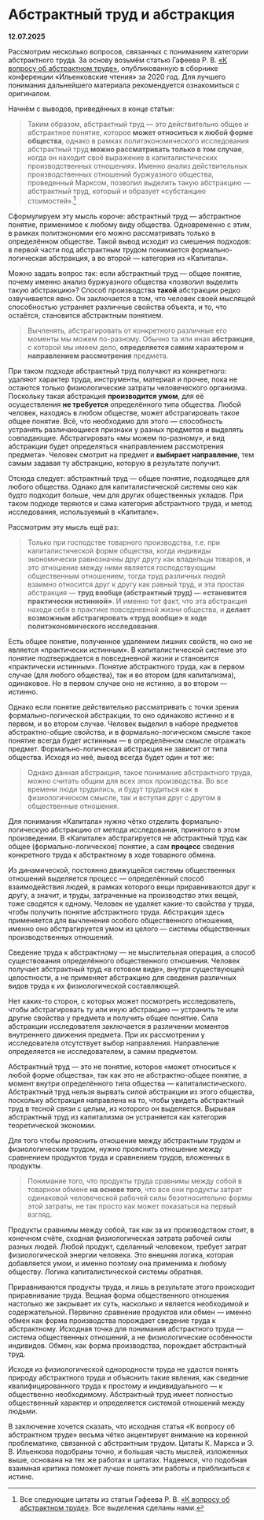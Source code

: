 # Абстрактный труд и абстракция

**12.07.2025**

Рассмотрим несколько вопросов, связанных с пониманием категории абстрактного труда. За основу возьмём статью Гафеева Р. В. [«К вопросу об абстрактном труде»](https://dk.comtext.space/2020-2.html#_3-5-гафеев-р-в-к-вопросу-об-абстрактном-труде), опубликованную в сборнике конференции «Ильенковские чтения» за 2020 год. Для лучшего понимания дальнейшего материала рекомендуется ознакомиться с оригиналом.

Начнём с выводов, приведённых в конце статьи:

> Таким образом, абстрактный труд — это действительно общее и абстрактное понятие, которое **может относиться к любой форме общества**, однако в рамках политэкономического исследования абстрактный труд **можно рассматривать только в том случае**, когда он находит своё выражение в капиталистических производственных отношениях. Именно анализ действительных производственных отношений буржуазного общества, проведенный Марксом, позволил выделить такую абстракцию — абстрактный труд, который и образует «субстанцию стоимостей».[^1]

[^1]: Все следующие цитаты из статьи Гафеева Р. В. [«К вопросу об абстрактном труде»]( https://dk.comtext.space/2020-2.html#_3-5-гафеев-р-в-к-вопросу-об-абстрактном-труде). Все выделения сделаны нами.

Сформулируем эту мысль короче: абстрактный труд — абстрактное понятие, применимое к любому виду общества. Одновременно с этим, в рамках политэкономии его можно рассматривать только в определённом обществе. Такой вывод исходит из смешения подходов: в первой части под абстрактным трудом понимается формально-логическая абстракция, а во второй — категория из «Капитала».

Можно задать вопрос так: если абстрактный труд — общее понятие, почему именно анализ буржуазного общества «позволил выделить такую абстракцию»? Способ производства **такой** абстракции редко озвучивается явно. Он заключается в том, что человек своей мыслящей способностью устраняет различные свойства объекта, и то, что остаётся, становится абстрактным понятием.

> Вычленять, абстрагировать от конкретного различные его моменты мы можем по-разному. Обычно та или иная **абстракция**, с которой мы имеем дело, **определяется самим характером и направлением рассмотрения** предмета.

При таком подходе абстрактный труд получают из конкретного: удаляют характер труда, инструменты, материал и прочее, пока не остаются только физиологические затраты человеческого организма. Поскольку такая абстракция **производится умом**, для её осуществления **не требуется** определённого типа общества. Любой человек, находясь в любом обществе, может абстрагировать такое общее понятие. Всё, что необходимо для этого — способность устранять различающиеся признаки у разных предметов и выделять совпадающие. Абстрагировать «мы можем по-разному», и вид абстракции будет определяться «направлением рассмотрения предмета». Человек смотрит на предмет и **выбирает направление**, тем самым задавая ту абстракцию, которую в результате получит.

Отсюда следует: абстрактный труд — общее понятие, подходящее для любого общества. Однако для капиталистической системы оно как будто подходит больше, чем для других общественных укладов. При таком подходе теряются и сама категория абстрактного труда, и метод исследования, используемый в «Капитале».

Рассмотрим эту мысль ещё раз:

> Только при господстве товарного производства, т.е. при капиталистической форме общества, когда индивиды экономически равнозначны друг другу как владельцы товаров, и это отношение между ними является господствующим общественным отношением, тогда труд различных людей взаимно относится друг к другу как равный труд, и эта простая абстракция — **труд вообще (абстрактный труд) — «становится практически истинной»**. И именно тот факт, что эта абстракция находи себя в практике повседневной жизни общества, и **делает возможным абстрагировать «труд вообще» в ходе политэкономического исследования**.

Есть общее понятие, полученное удалением лишних свойств, но оно не является «практически истинным». В капиталистической системе это понятие подтверждается в повседневной жизни и становится «практически истинным». Понятие абстрактного труда, как в первом случае (для любого общества), так и во втором (для капитализма), одинаковое. Но в первом случае оно не истинно, а во втором — истинно.

Однако если понятие действительно рассматривать с точки зрения формально-логической абстракции, то оно одинаково истинно и в первом, и во втором случае. Человек выделил в наборе предметов абстрактно-общие свойства, и в формально-логическом смысле такое понятие всегда будет истинным — в определённом смысле отражать предмет. Формально-логическая абстракция не зависит от типа общества. Исходя из неё, вывод всегда будет один и тот же: 

> Однако данная абстракция, такое понимание абстрактного труда, можно считать общим для всех эпох производства. Во все времени люди трудились, и будут трудиться как в физиологическом смысле, так и вступая друг с другом в общественные отношения.

Для понимания «Капитала» нужно чётко отделить формально-логическую абстракцию от метода исследования, принятого в этом произведении. В «Капитале» абстрагируется не абстрактный труд как общее (формально-логическое) понятие, а сам **процесс** сведения конкретного труда к абстрактному в ходе товарного обмена.

Из динамической, постоянно движущейся системы общественных отношений выделяется процесс — определённый способ взаимодействия людей, в рамках которого вещи приравниваются друг к другу, а значит, и труды, затраченные на производство этих вещей, тоже сводятся к одному. Человек не удаляет какие-то свойства у труда, чтобы получить понятие абстрактного труда. Абстракция здесь применяется для вычленения особого общественного отношения, именно оно абстрагируется умом из целого — системы общественных производственных отношений.

Сведение труда к абстрактному — не мыслительная операция, а способ существования определённого общественного отношения. Человек получает абстрактный труд «в готовом виде», внутри существующей целостности, а не применяет абстракцию для сведения различных видов труда к их физиологической составляющей.

Нет каких-то сторон, с которых может посмотреть исследователь, чтобы абстрагировать ту или иную абстракцию — устранить те или другие свойства у предмета и получить общее понятие. Сила абстракции исследователя заключается в различении моментов внутреннего движения предмета. При их рассмотрении у исследователя отсутствует выбор направления. Направление определяется не исследователем, а самим предметом.

Абстрактный труд — это не понятие, которое «может относиться к любой форме общества», так как это не абстрактно-общее понятие, а момент внутри определённого типа общества — капиталистического. Абстрактный труд нельзя вырвать силой абстракции из этого общества, поскольку абстракция направлена на то, чтобы увидеть абстрактный труд в тесной связи с целым, из которого он выделяется. Вырывая абстрактный труд из капитализма он устраняется как категория теоретической экономии.

Для того чтобы прояснить отношение между абстрактным трудом и физиологическим трудом, нужно прояснить отношение между сравнением продуктов труда и сравнением трудов, вложенных в продукты.

> Понимание того, что продукты труда сравнимы между собой в товарном обмене **на основе того**, что все они продукты затрат одинаковой человеческой рабочей силы безотносительно формы этой затраты, не так просто как может показаться на первый взгляд.

Продукты сравнимы между собой, так как за их производством стоит, в конечном счёте, сходная физиологическая затрата рабочей силы разных людей. Любой продукт, сделанный человеком, требует затрат физиологической энергии человека. Это внешняя логика, которая добавляется умом, и именно поэтому она применима к любому обществу. Логика капиталистической системы обратная.

Приравниваются продукты труда, и лишь в результате этого происходит приравнивание труда. Вещная форма общественного отношения настолько же закрывает их суть, насколько и является необходимой и содержательной. Первично сравнение продуктов или обмен — именно обмен как форма производства порождает сведение труда к абстрактному. Исходная точка для понимания абстрактного труда — система общественных отношений, а не физиологические особенности индивидов. Обмен, как форма производства, порождает абстрактный труд.

Исходя из физиологической однородности труда не удастся понять природу абстрактного труда и объяснить такие явления, как сведение квалифицированного труда к простому и индивидуального — к общественно необходимому. Абстрактный труд имеет полностью общественный характер и определяется системой отношений между людьми.

В заключение хочется сказать, что исходная статья «К вопросу об абстрактном труде» весьма чётко акцентирует внимание на коренной проблематике, связанной с абстрактным трудом. Цитаты К. Маркса и Э. В. Ильенкова подобраны точно, и большая часть мыслей, изложенных выше, основана на тех же работах и цитатах. Надеемся, что подобная взаимная критика поможет лучше понять эти работы и приблизиться к истине.